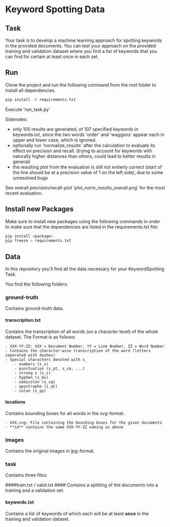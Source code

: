 # Keyword Spotting Data

## Task ##
Your task is to develop a machine learning approach for spotting keywords in the provided documents.
You can test your approach on the provided training and validation dataset where you find a list of
keywords that you can find for certain at least once in each set.

## Run ##
Clone the project and run the following command from the root folder to install all dependencies.

```python
pip install -r requirements.txt
```

Execute 'run_task.py'

Sidenotes:

- only 105 results are generated, of 107 specified keywords in keywords.txt, since the two words
'order' and 'waggons' appear each in upper and lower case, which is ignored.
- optionally run 'normalize_results' after the calculation to evaluate its effect on precision and
recall. (trying to account for keywords with naturally higher distances than others, could lead to
better results in general)
- the resulting plot from the evaluation is still not entierly correct (start of the line should be
at a precision value of 1 on the left side), due to some unresolved bugs

See overall precision/recall-plot 'plot_norm_results_overall.png' for the most recent evaluation.

## Install new Packages ##
Make sure to install new packages using the following commands in order to make sure that the
dependencies are listed in the requirements.txt file:

```python
pip install <package> 
pip freeze > requirements.txt
```

## Data ##
In this repository you'll find all the data necessary for your KeywordSpotting Task.

You find the following folders:


### ground-truth ###
Contains ground-truth data.

#### transcription.txt ####

Contains the transcription of all words (on a character level) of the whole dataset. The Format is
as follows:

	- XXX-YY-ZZ: XXX = Document Number, YY = Line Number, ZZ = Word Number
	- Contains the character-wise transcription of the word (letters seperated with dashes)
	- Special characters denoted with s_
		- numbers (s_x)
		- punctuation (s_pt, s_cm, ...)
		- strong s (s_s)
		- hyphen (s_mi)
		- semicolon (s_sq)
		- apostrophe (s_qt)
		- colon (s_qo)

#### locations #####

Contains bounding boxes for all words in the svg-format.

	- XXX.svg: File containing the bounding boxes for the given documents
	- **id** contains the same XXX-YY-ZZ naming as above

### images ###

Contains the original images in jpg-format.

### task ###
Contains three files:

####train.txt / valid.txt ####
Contains a splitting of the documents into a training and a validation set.


#### keywords.txt ####
Contains a list of keywords of which each will be at least **once** in the training and validation
dataset.
